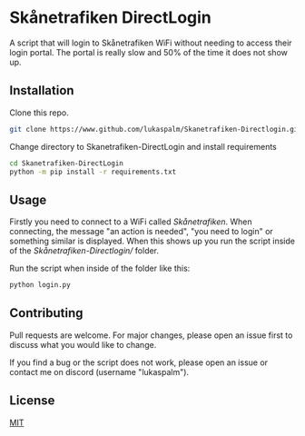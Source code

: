 # Skånetrafiken DirectLogin

A script that will login to Skånetrafiken WiFi without needing to access their login portal. The portal is really slow and 50% of the time it does not show up.

## Installation

Clone this repo.

```bash
git clone https://www.github.com/lukaspalm/Skanetrafiken-Directlogin.git
```

Change directory to Skanetrafiken-DirectLogin and install requirements

```bash
cd Skanetrafiken-DirectLogin
python -m pip install -r requirements.txt
```

## Usage
Firstly you need to connect to a WiFi called *Skånetrafiken*. When connecting, the message "an action is needed", "you need to login" or something similar is displayed. When this shows up you run the script inside of the *Skånetrafiken-Directlogin/*  folder.  

Run the script when inside of the folder like this:


```bash
python login.py
```

## Contributing

Pull requests are welcome. For major changes, please open an issue first
to discuss what you would like to change.
  
If you find a bug or the script does not work, please open an issue or contact me on discord (username "lukaspalm").

## License

[MIT](https://choosealicense.com/licenses/mit/)
